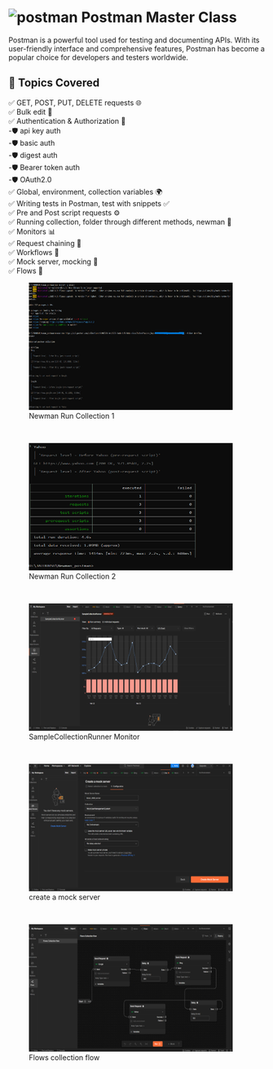 # <img src="https://www.vectorlogo.zone/logos/getpostman/getpostman-icon.svg" alt="postman" width="40" height="40"/> Postman Master Class
Postman is a powerful tool used for testing and documenting APIs. With its user-friendly interface and comprehensive features, Postman has become a popular choice for developers and testers worldwide.

## 📝 Topics Covered
✅ GET, POST, PUT, DELETE requests 🌐<br>
✅ Bulk edit 📑<br>
✅ Authentication & Authorization 🔐<br>
-🛡️ api key auth<br>
-🛡️ basic auth<br>
-🛡️ digest auth<br>
-🛡️ Bearer token auth<br>
-🛡️ OAuth2.0<br>
✅ Global, environment, collection variables 🌍<br>
✅ Writing tests in Postman, test with snippets ✅<br>
✅ Pre and Post script requests ⚙️<br>
✅ Running collection, folder through different methods, newman 🏃<br>
✅ Monitors 📊<br>
✅ Request chaining 🔗<br>
✅ Workflows 🔄<br>
✅ Mock server, mocking 🤖<br>
✅ Flows 🌊  

<figure>
  <img src="ScreenShots/newman run collection 1.png" alt="Screenshot of Newman Run Collection 1" width="400" height=250">
  <figcaption>Newman Run Collection 1</figcaption>
  
  &nbsp;&nbsp;
</figure>
              
<figure>
  <img src="ScreenShots/newman run collection 2.png" alt="Screenshot of Newman Run Collection 2" width="400" height="250">
  <figcaption>Newman Run Collection 2</figcaption>
  
  &nbsp;&nbsp;
</figure>
             
<figure>
  <img src="ScreenShots/SampleCollectionRunner Monitor.png" alt="Screenshot of SampleCollectionRunner Monitor" width="400" height="250">
  <figcaption>SampleCollectionRunner Monitor</figcaption>
  
  &nbsp;&nbsp;
</figure>
             
<figure>
  <img src="ScreenShots/create a mock server.png" alt="Screenshot of create a mock server" width="400" height="250">
  <figcaption>create a mock server</figcaption>
  
  &nbsp;&nbsp;
</figure>
           
<figure>
  <img src="ScreenShots/Flows collection flow.png" alt="Screenshot of Flows collection flow" width="400" height="250">
  <figcaption>Flows collection flow</figcaption>
  
  &nbsp;&nbsp;
</figure>
